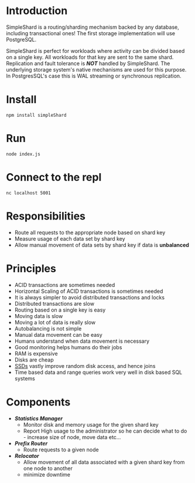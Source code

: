 # Introduction

SimpleShard is a routing/sharding mechanism backed by any database, including transactional ones! The first storage implementation will use PostgreSQL. 

SimpleShard is perfect for workloads where activity can be divided based on a single key. All workloads for that key are sent to the same shard. Replication and fault tolerance is ***NOT*** handled by SimpleShard. The underlying storage system's native mechanisms are used for this purpose. In PostgresSQL's case this is WAL streaming or synchronous replication.

# Install

    npm install simpleShard

# Run

    node index.js

# Connect to the repl

    nc localhost 5001

# Responsibilities

 * Route all requests to the appropriate node based on shard key 
 * Measure usage of each data set by shard key
 * Allow manual movement of data sets by shard key if data is **unbalanced**

# Principles
 * ACID transactions are sometimes needed
 * Horizontal Scaling of ACID transactions is sometimes needed 
 * It is always simpler to avoid distributed transactions and locks
 * Distributed transactions are slow
 * Routing based on a single key is easy 
 * Moving data is slow
 * Moving a lot of data is really slow
 * Autobalancing is not simple 
 * Manual data movement can be easy 
 * Humans understand when data movement is necessary
 * Good monitoring helps humans do their jobs
 * RAM is expensive
 * Disks are cheap
 * [SSDs](http://buyafuckingssd.com/) vastly improve random disk access, and hence joins
 * Time based data and range queries work very well in disk based SQL systems

# Components

 * ***Statistics Manager***
   * Monitor disk and memory usage for the given shard key
   * Report High usage to the administrator so he can decide what to do - increase size of node, move data etc...
 * ***Prefix Router***
   * Route requests to a given node
 * ***Relocator***
   * Allow movement of all data associated with a given shard key from one node to another
   * minimize downtime
